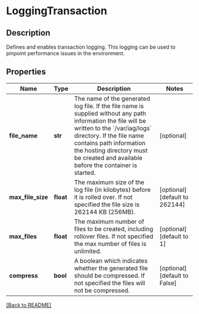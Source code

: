 # LoggingTransaction

## Description

Defines and enables transaction logging. This logging can be used to pinpoint performance issues in the environment.


## Properties

Name | Type | Description | Notes
------------ | ------------- | ------------- | -------------
**file_name** | **str** | The name of the generated log file.  If the file name is supplied without any path information the file will be written to the &#x60;/var/iag/logs&#x60; directory.  If the file name contains path information the hosting directory must be created and available before the container is started.  | [optional] 
**max_file_size** | **float** | The maximum size of the log file (in kilobytes) before it is rolled over. If not specified the file size is 262144 KB (256MB).  | [optional] [default to 262144]
**max_files** | **float** | The maximum number of files to be created, including rollover files. If not specified the max number of files is unlimited.  | [optional] [default to 1]
**compress** | **bool** | A boolean which indicates whether the generated file should be compressed. If not specified the files will not be compressed.  | [optional] [default to False]

[[Back to README]](../README.md)



